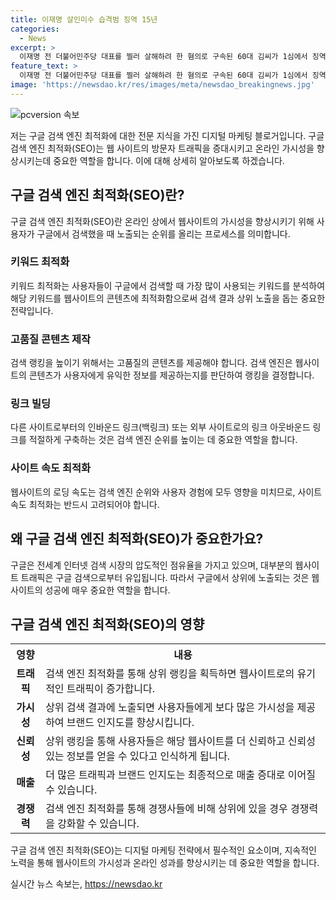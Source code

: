 ```yaml
---
title: 이재명 살인미수 습격범 징역 15년
categories:
  - News
excerpt: >
  이재명 전 더불어민주당 대표를 찔러 살해하려 한 혐의로 구속된 60대 김씨가 1심에서 징역 15년을 선고받았다. 공범 A씨는 집행유예 3년을 선고받았으며, 재판부는 정당화할 수 없는 행동이라며 엄벌 필요성을 강조했다. 또한 김씨의 보호관찰 5년 명령 및 검찰의 위치추적 전자장치 부착명령 청구 기각 등의 결정을 내렸다. 법원은 A씨도 김씨의 범행 계획을 충분히 알고 방조한 것으로 인정하며 유죄 판결했다.
feature_text: >
  이재명 전 더불어민주당 대표를 찔러 살해하려 한 혐의로 구속된 60대 김씨가 1심에서 징역 15년을 선고받았다. 공범 A씨는 집행유예 3년을 선고받았으며, 재판부는 정당화할 수 없는 행동이라며 엄벌 필요성을 강조했다. 또한 김씨의 보호관찰 5년 명령 및 검찰의 위치추적 전자장치 부착명령 청구 기각 등의 결정을 내렸다. 법원은 A씨도 김씨의 범행 계획을 충분히 알고 방조한 것으로 인정하며 유죄 판결했다.
image: 'https://newsdao.kr/res/images/meta/newsdao_breakingnews.jpg'
---
```


<p><img src="https://newsdao.kr/res/images/meta/newsdao_breakingnews.jpg" alt="pcversion 속보" /></p>

<p>저는 구글 검색 엔진 최적화에 대한 전문 지식을 가진 디지털 마케팅 블로거입니다. 구글 검색 엔진 최적화(SEO)는 웹 사이트의 방문자 트래픽을 증대시키고 온라인 가시성을 향상시키는데 중요한 역할을 합니다. 이에 대해 상세히 알아보도록 하겠습니다.</p>

<h2 data-ke-size="size26">구글 검색 엔진 최적화(SEO)란?</h2>

<p data-ke-size="size16">구글 검색 엔진 최적화(SEO)란 온라인 상에서 웹사이트의 가시성을 향상시키기 위해 사용자가 구글에서 검색했을 때 노출되는 순위를 올리는 프로세스를 의미합니다.</p>

<h3>키워드 최적화</h3>

<p data-ke-size="size16">키워드 최적화는 사용자들이 구글에서 검색할 때 가장 많이 사용되는 키워드를 분석하여 해당 키워드를 웹사이트의 콘텐츠에 최적화함으로써 검색 결과 상위 노출을 돕는 중요한 전략입니다.</p>

<h3>고품질 콘텐츠 제작</h3>

<p data-ke-size="size16">검색 랭킹을 높이기 위해서는 고품질의 콘텐츠를 제공해야 합니다. 검색 엔진은 웹사이트의 콘텐츠가 사용자에게 유익한 정보를 제공하는지를 판단하여 랭킹을 결정합니다.</p>

<h3>링크 빌딩</h3>

<p data-ke-size="size16">다른 사이트로부터의 인바운드 링크(백링크) 또는 외부 사이트로의 링크 아웃바운드 링크를 적절하게 구축하는 것은 검색 엔진 순위를 높이는 데 중요한 역할을 합니다.</p>

<h3>사이트 속도 최적화</h3>

<p data-ke-size="size16">웹사이트의 로딩 속도는 검색 엔진 순위와 사용자 경험에 모두 영향을 미치므로, 사이트 속도 최적화는 반드시 고려되어야 합니다.</p>

<h2 data-ke-size="size26">왜 구글 검색 엔진 최적화(SEO)가 중요한가요?</h2>

<p data-ke-size="size16">구글은 전세계 인터넷 검색 시장의 압도적인 점유율을 가지고 있으며, 대부분의 웹사이트 트래픽은 구글 검색으로부터 유입됩니다. 따라서 구글에서 상위에 노출되는 것은 웹사이트의 성공에 매우 중요한 역할을 합니다.</p>

<h2 data-ke-size="size26">구글 검색 엔진 최적화(SEO)의 영향</h2>

<table>
    <tr>
        <th>영향</th>
        <th>내용</th>
    </tr>
    <tr>
        <td style="text-align: center; height: 17px;"><b>트래픽</b></td>
        <td>검색 엔진 최적화를 통해 상위 랭킹을 획득하면 웹사이트로의 유기적인 트래픽이 증가합니다.</td>
    </tr>
    <tr>
        <td style="text-align: center; height: 17px;"><b>가시성</b></td>
        <td>상위 검색 결과에 노출되면 사용자들에게 보다 많은 가시성을 제공하여 브랜드 인지도를 향상시킵니다.</td>
    </tr>
    <tr>
        <td style="text-align: center; height: 17px;"><b>신뢰성</b></td>
        <td>상위 랭킹을 통해 사용자들은 해당 웹사이트를 더 신뢰하고 신뢰성 있는 정보를 얻을 수 있다고 인식하게 됩니다.</td>
    </tr>
    <tr>
        <td style="text-align: center; height: 17px;"><b>매출</b></td>
        <td>더 많은 트래픽과 브랜드 인지도는 최종적으로 매출 증대로 이어질 수 있습니다.</td>
    </tr>
    <tr>
        <td style="text-align: center; height: 17px;"><b>경쟁력</b></td>
        <td>검색 엔진 최적화를 통해 경쟁사들에 비해 상위에 있을 경우 경쟁력을 강화할 수 있습니다.</td>
    </tr>
</table>

<p data-ke-size="size16">구글 검색 엔진 최적화(SEO)는 디지털 마케팅 전략에서 필수적인 요소이며, 지속적인 노력을 통해 웹사이트의 가시성과 온라인 성과를 향상시키는 데 중요한 역할을 합니다.</p>
실시간 뉴스 속보는, <a href="https://newsdao.kr" rel="dofollow">https://newsdao.kr</a>


